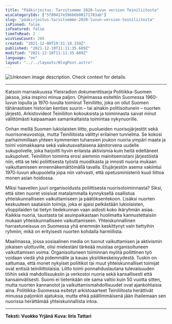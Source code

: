 ```yaml
---
title: "Pääkirjoitus: Tarvitsemme 2020-luvun version Teiniliitosta"
wixCategoryIds: ["5f80417e596b6b00171783ab"]
slug: "pääkirjoitus-tarvitsemme-2020-luvun-version-teiniliitosta"
isPinned: false
isFeatured: false
timeToRead: 2
wixViewCount: 209
created: "2021-12-09T19:31:18.159Z"
published: "2021-12-10T11:11:35.609Z"
modified: "2021-12-10T11:11:35.609Z"
language: "en"
layout: "../../layouts/BlogPost.astro"
---
```


![Unknown image description. Check context for details.](https://static.wixstatic.com/media/18093e_9001d37dcf6942af8341535ecc3a1fbf~mv2.jpg) <!-- Original name: vuokkopaakkari12.JPG -->

---

Katsoin marraskuussa Yleisradion dokumenttisarja Politiikka-Suomen jaksoa, joka inspiroi minua paljon. Ohjelmassa esiteltiin Suomessa 1960-luvun lopulla ja 1970-luvulla toiminut Teiniliitto, joka on ollut Suomen tähänastisen historian kenties suurin – tai ainakin politisoitunein – nuorten järjestö. Arkistovideot Teiniliiton kokouksista ja toiminnasta saivat minut välittömästi kaipaamaan samankaltaista toimintaa nykynuorille. 

Onhan meillä Suomen lukiolaisten liitto, puolueiden nuorisojärjestöt sekä nuorisoneuvostoja, mutta Teiniliitosta välittyi erilainen tunnelma. Se kokosi parhaimmillaan yhteen kymmenien tuhansien joukon nuoria ympäri maata ja toimi voimakkaana sekä vaikutusvaltaisena äänitorvena uudelle sukupolvelle, joka harjoitti hyvin erilaista aktivismia kuin heitä edeltäneet sukupolvet. Teiniliiton toiminta erosi aiemmin mainitsemistani järjestöistä niin, että se teki poliittisesta työstä muodikasta ja innosti nuoria mukaan vaikuttamiseen ennennäkemättömällä tavalla. Etujärjestön asema vakiintui 1970-luvun alkupuolella jopa niin vahvasti, että opetusministeriö kuuli liittoa monen asian hoidossa. 

Miksi haaveilen juuri organisoidusta poliittisesta nuorisotoiminnasta? Siksi, että siten nuoret voisivat matalammalla kynnyksellä osallistua yhteiskunnalliseen vaikuttamiseen ja päätöksentekoon. Lisäksi nuorten keskuuteen saataisiin toimija, joka ei ajaisi pelkästään lukiolaisten, ylioppilaiden tai tietyn tiedekunnan vaan aidosti koko ikäryhmän asiaa. Kaikkia nuoria, taustasta tai asuinpaikastaan huolimatta kannustettaisiin mukaan yhteiskunnalliseen vaikuttamiseen. Yhteiskunnallinen harrastuneisuus on Suomessa yhä enemmän keskittynyt vain tiettyihin ryhmiin, mikä on erityisesti nuorten kohdalla harmillista.

Maailmassa, jossa sosiaalinen media on tuonut vaikuttamisen ja aktivismin jokaisen ulottuville, olisi mielestäni tärkeää muistaa organisoituneen vaikuttamisen voima. Organisoituneen toiminnan myötä poliittinen työ voidaan viedä yhä pidemmälle ja kauas yksilökeskeisyydestä. Tuskin on sattumaa, että monet nykyiset poliitikot tai muut yhteiskunnalliset toimijat ovat entisiä teiniliittolaisia. Liitto toimi ponnahduslautana tulevaisuuden töihin sekä mahdollisuuksiin ja verkostoi nuoria sekä kansallisesti että kansainvälisesti. Suomi ei tietenkään ole sama valtio kuin 50 vuotta sitten, mutta nuorten kannanotot ja vaikuttamismahdollisuudet ovat ajankohtaisia aina. Politiikka-Suomessa esitetyt arkistoaarteet Teiniliitosta herättivät minussa paljonkin ajatuksia, mutta ehkä päällimmäisenä jään ihailemaan sen nuorissa herättämää yhteiskunnallista intoa. 

---

**Teksti: Vuokko Yrjänä**
**Kuva: Iiris Tattari**

